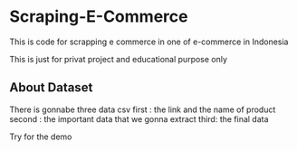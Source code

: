 # Scraping-E-Commerce
This is code for scrapping e commerce in one of e-commerce in Indonesia


This is just for privat project and educational purpose only

## About Dataset

There is gonnabe three data csv
first : the link and the name of product
second : the important data that we gonna extract
third: the final data

Try for the demo